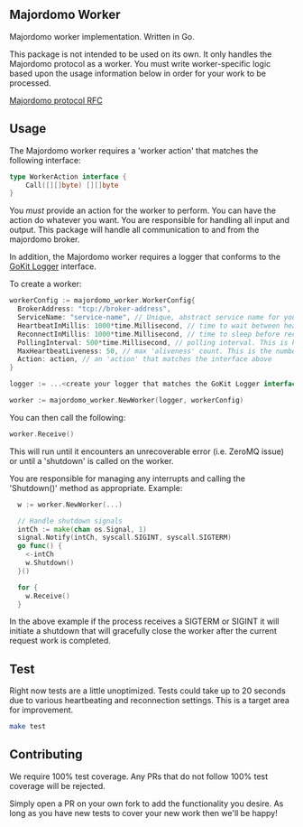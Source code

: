 ## Majordomo Worker

Majordomo worker implementation. Written in Go.

This package is not intended to be used on its own. It only handles the Majordomo protocol as a worker.
You must write worker-specific logic based upon the usage information below in order for your work
to be processed.

[Majordomo protocol RFC](http://rfc.zeromq.org/spec:7)

## Usage

The Majordomo worker requires a 'worker action' that matches the following interface:

```go
type WorkerAction interface {
	Call([][]byte) [][]byte
}
```

You *must* provide an action for the worker to perform. You can have the action do whatever you want. You are responsible for handling all input and output. This package will handle all communication to and from the majordomo broker.

In addition, the Majordomo worker requires a logger that conforms to the [GoKit Logger](https://github.com/go-kit/kit/tree/master/log) interface.

To create a worker:

```go
workerConfig := majordomo_worker.WorkerConfig{
  BrokerAddress: "tcp://broker-address",
  ServiceName: "service-name", // Unique, abstract service name for your client/worker pair
  HeartbeatInMillis: 1000*time.Millisecond, // time to wait between heartbeats
  ReconnectInMillis: 1000*time.Millisecond, // time to sleep before reconnecting
  PollingInterval: 500*time.Millisecond, // polling interval. This is how often we check the ZeroMQ socket
  MaxHeartbeatLiveness: 50, // max 'aliveness' count. This is the number of times we try to poll before deciding that the broker is dead if we haven't heard anything
  Action: action, // an 'action' that matches the interface above
}

logger := ...<create your logger that matches the GoKit Logger interface>...

worker := majordomo_worker.NewWorker(logger, workerConfig)
```

You can then call the following:

```go
worker.Receive()
```

This will run until it encounters an unrecoverable error (i.e. ZeroMQ issue) or until a 'shutdown' is called on the worker.

You are responsible for managing any interrupts and calling the 'Shutdown()' method as appropriate. Example:

```go
  w := worker.NewWorker(...)

  // Handle shutdown signals
  intCh := make(chan os.Signal, 1)
  signal.Notify(intCh, syscall.SIGINT, syscall.SIGTERM)
  go func() {
    <-intCh
    w.Shutdown()
  }()

  for {
    w.Receive()
  }
```

In the above example if the process receives a SIGTERM or SIGINT it will initiate a shutdown that will gracefully close the worker after the current request work is completed.

## Test

Right now tests are a little unoptimized. Tests could take up to 20 seconds due to various
heartbeating and reconnection settings. This is a target area for improvement.

```sh
make test
```

## Contributing

We require 100% test coverage. Any PRs that do not follow 100% test coverage will be rejected.

Simply open a PR on your own fork to add the functionality you desire. As long as you have new tests
to cover your new work then we'll be happy!
